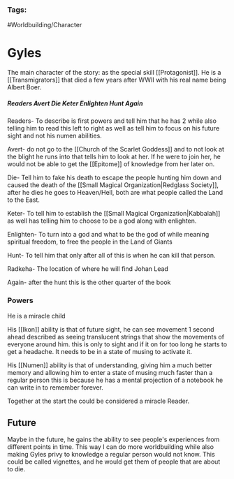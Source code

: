 ### Tags:
#Worldbuilding/Character
# Gyles

The main character of the story: as the special skill [[Protagonist]].
He is a [[Transmigrators]] that died a few years after WWII with his real name being Albert Boer. 

##### Readers Avert Die Keter Enlighten Hunt Again

Readers- To describe is first powers and tell him that he has 2 while also telling him to read this left to right as well as tell him to focus on his future sight and not his numen abilities. 

Avert- do not go to the [[Church of the Scarlet Goddess]] and to not look at the blight he runs into that tells him to look at her. If he were to join her, he would not be able to get the [[Epitome]] of knowledge from her later on. 

Die- Tell him to fake his death to escape the people hunting him down and caused the death of the [[Small Magical Organization|Redglass Society]], after he dies he goes to Heaven/Hell, both are what people called the Land to the East. 

Keter- To tell him to establish the [[Small Magical Organization|Kabbalah]] as well has telling him to choose to be a god along with enlighten. 

Enlighten- To turn into a god and what to be the god of while meaning spiritual freedom, to free the people in the Land of Giants

Hunt- To tell him that only after all of this is when he can kill that person. 

Radkeha- The location of where he will find Johan Lead

Again- after the hunt this is the other quarter of the book
### Powers

He is a miracle child 

His [[Ikon]] ability is that of future sight, he can see movement 1 second ahead described as seeing translucent strings that show the movements of everyone around him. this is only to sight and if it on for too long he starts to get a headache. It needs to be in a state of musing to activate it. 


His [[Numen]] ability is that of understanding, giving him a much better memory and allowing him to enter a state of musing much faster than a regular person this is because he has a mental projection of a notebook he can write in to remember forever. 

Together at the start the could be considered a miracle Reader.

## Future 

Maybe in the future, he gains the ability to see people's experiences from different points in time. This way I can do more worldbuilding while also making Gyles privy to knowledge a regular person would not know.  This could be called vignettes, and he would get them of people that are about to die. 